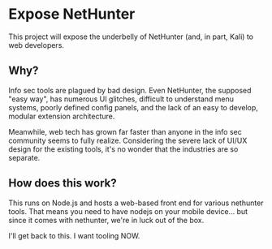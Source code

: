 # Expose NetHunter

This project will expose the underbelly of NetHunter (and, in part, Kali) to
web developers.

## Why?

Info sec tools are plagued by bad design. Even NetHunter, the supposed "easy
way", has numerous UI glitches, difficult to understand menu systems, poorly
defined config panels, and the lack of an easy to develop, modular extension
architecture.

Meanwhile, web tech has grown far faster than anyone in the info sec community
seems to fully realize. Considering the severe lack of UI/UX design for the
existing tools, it's no wonder that the industries are so separate.


## How does this work?

This runs on Node.js and hosts a web-based front end for various nethunter
tools. That means you need to have nodejs on your mobile device... but since it
comes with nethunter, we're in luck out of the box.

I'll get back to this. I want tooling NOW.